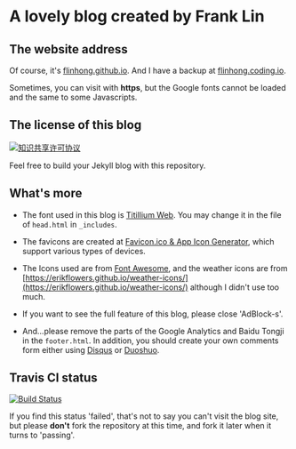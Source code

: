 # A lovely blog created by Frank Lin

## The website address

Of course, it's [flinhong.github.io](http://flinhong.github.io). And I have a backup at [flinhong.coding.io](flinhong.coding.io).

Sometimes, you can visit with **https**, but the Google fonts cannot be loaded and the same to some Javascripts.

## The license of this blog

<a rel="license" href="http://creativecommons.org/licenses/by-nc/4.0/"><img alt="知识共享许可协议" style="border-width:0" src="https://i.creativecommons.org/l/by-nc/4.0/88x31.png" /></a>

Feel free to build your Jekyll blog with this repository.

## What's more

* The font used in this blog is [Titillium Web](https://www.google.com/fonts/specimen/Titillium+Web). You may change it in the file of `head.html` in `_includes`.

* The favicons are created at [Favicon.ico & App Icon Generator](http://www.favicon-generator.org/), which support various types of devices.

* The Icons used are from [Font Awesome](https://fortawesome.github.io/Font-Awesome/icons/), and the weather icons are from [https://erikflowers.github.io/weather-icons/](https://erikflowers.github.io/weather-icons/) although I didn't use too much.

* If you want to see the full feature of this blog, please close 'AdBlock-s'.

* And...please remove the parts of the Google Analytics and Baidu Tongji in the `footer.html`. In addition, you should create your own comments form either using [Disqus](https://disqus.com/) or [Duoshuo](http://duoshuo.com/).

## Travis CI status

[![Build Status](https://travis-ci.org/flinhong/flinhong.github.io.svg?branch=master)](https://travis-ci.org/flinhong/flinhong.github.io)

If you find this status 'failed', that's not to say you can't visit the blog site, but please **don't** fork the repository at this time, and fork it later when it turns to 'passing'.
